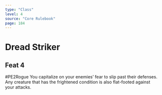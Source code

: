 ```yaml
---
type: "Class"
level: 4
source: "Core Rulebook"
page: 184
---
```

# Dread Striker
## Feat 4
#PE2Rogue
You capitalize on your enemies’ fear to slip past their defenses. Any creature that has the frightened condition is also flat-footed against your attacks.